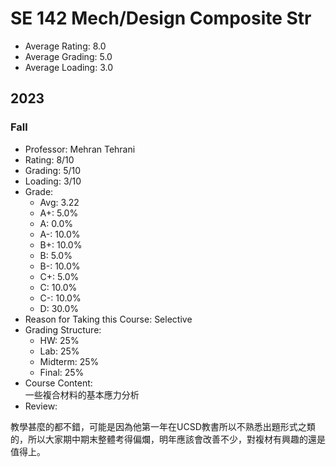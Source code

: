 # SE 142 Mech/Design Composite Str
- Average Rating: 8.0
- Average Grading: 5.0
- Average Loading: 3.0
## 2023
### Fall
- Professor: Mehran Tehrani
- Rating: 8/10
- Grading: 5/10
- Loading: 3/10
- Grade:
  - Avg: 3.22
  - A+: 5.0%
  - A: 0.0%
  - A-: 10.0%
  - B+: 10.0%
  - B: 5.0%
  - B-: 10.0%
  - C+: 5.0%
  - C: 10.0%
  - C-: 10.0%
  - D: 30.0%
- Reason for Taking this Course: Selective
- Grading Structure:
  - HW: 25%
  - Lab: 25%
  - Midterm: 25%
  - Final: 25%
- Course Content:  
一些複合材料的基本應力分析
- Review:  
<p>教學甚麼的都不錯，可能是因為他第一年在UCSD教書所以不熟悉出題形式之類的，所以大家期中期末整體考得偏爛，明年應該會改善不少，對複材有興趣的還是值得上。</p>
